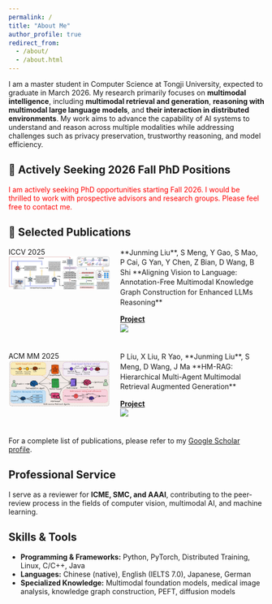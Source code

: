 ```yaml
---
permalink: /
title: "About Me"
author_profile: true
redirect_from: 
  - /about/
  - /about.html
---
```


I am a master student in Computer Science at Tongji University, expected to graduate in March 2026. My research primarily focuses on **multimodal intelligence**, including **multimodal retrieval and generation**, **reasoning with multimodal large language models**, and **their interaction in distributed environments**. My work aims to advance the capability of AI systems to understand and reason across multiple modalities while addressing challenges such as privacy preservation, trustworthy reasoning, and model efficiency.

## **📢 Actively Seeking 2026 Fall PhD Positions**

<span style="color:red;">I am actively seeking PhD opportunities starting Fall 2026. I would be thrilled to work with prospective advisors and research groups. Please feel free to contact me.</span>


<!-- --------------------------------------------------------------- -->


## 📝 Selected Publications 

<div class='paper-box' style="display:flex; align-items:flex-start; margin-bottom:20px;">
  <div class='paper-box-image' style="flex:0 0 200px; margin-right:20px;">
    <div>
      <div class="badge">ICCV 2025</div><img src='images/valik.png' alt="sym" width="100%">
    </div>
  </div>
  <div class='paper-box-text' style="flex:1; font-size:14px; line-height:1.4;" markdown="1">
**Junming Liu**, S Meng, Y Gao, S Mao, P Cai, G Yan, Y Chen, Z Bian, D Wang, B Shi  
**Aligning Vision to Language: Annotation-Free Multimodal Knowledge Graph Construction for Enhanced LLMs Reasoning**

[**Project**](https://github.com/Wings-Of-Disaster/VaLiK) <strong><span class='show_paper_citations' data='4FA6C0AAAAAJ:qjMakFHDy7sC'></span></strong>  
[![](https://img.shields.io/github/stars/walker-hyf/ECSS?style=social&label=Code+Stars)](https://github.com/Wings-Of-Disaster/VaLiK)
  </div>
</div>

<div class='paper-box' style="display:flex; align-items:flex-start; margin-bottom:20px;">
  <div class='paper-box-image' style="flex:0 0 200px; margin-right:20px;">
    <div>
      <div class="badge">ACM MM 2025</div><img src='images/hmrag.jpg' alt="sym" width="100%">
    </div>
  </div>
  <div class='paper-box-text' style="flex:1; font-size:14px; line-height:1.4;" markdown="1">
P Liu, X Liu, R Yao, **Junming Liu**, S Meng, D Wang, J Ma  
**HM-RAG: Hierarchical Multi-Agent Multimodal Retrieval Augmented Generation**

[**Project**](https://github.com/ocean-luna/HMRAG) <strong><span class='show_paper_citations' data='4FA6C0AAAAAJ:qjMakFHDy7sC'></span></strong>  
[![](https://img.shields.io/github/stars/walker-hyf/ECSS?style=social&label=Code+Stars)](https://github.com/ocean-luna/HMRAG)
  </div>
</div>


For a complete list of publications, please refer to my [Google Scholar profile](https://scholar.google.com.hk/citations?user=U8CS_BwAAAAJ&hl=en-US).


<!-- --------------------------------------------------------------- -->


## Professional Service

I serve as a reviewer for **ICME, SMC, and AAAI**, contributing to the peer-review process in the fields of computer vision, multimodal AI, and machine learning.

## Skills & Tools

- **Programming & Frameworks:** Python, PyTorch, Distributed Training, Linux, C/C++, Java  
- **Languages:** Chinese (native), English (IELTS 7.0), Japanese, German  
- **Specialized Knowledge:** Multimodal foundation models, medical image analysis, knowledge graph construction, PEFT, diffusion models  